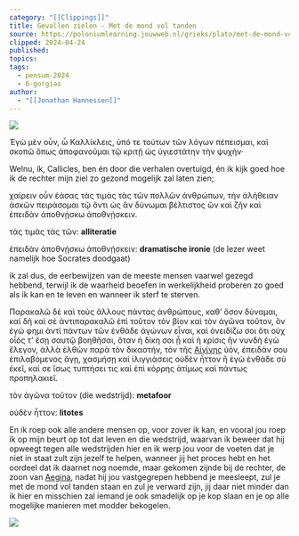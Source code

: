```yaml
---
category: "[[Clippings]]"
title: Gevallen zielen - Met de mond vol tanden
source: https://poloniumlearning.jouwweb.nl/grieks/plato/met-de-mond-vol-tanden
clipped: 2024-04-24
published:
topics:
tags:
  - pensum-2024
  - 6-gorgias
author:
  - "[[Jonathan Hannessen]]"
---
```


 [![](https://primary.jwwb.nl/public/z/z/j/temp-srmwdybokmzhdiosysoa/63e436f1-c61b-42b4-a4ad-00f870e10a93.gif?enable-io=true&enable=upscale&crop=480%2C60%2Cx0%2Cy20%2Csafe&width=313&height=39)](https://poloniumlearning.jouwweb.nl/grieks/plato)

Ἐγὼ μὲν οὖν, ὦ Καλλίκλεις, ὑπό τε τούτων τῶν λόγων πέπεισμαι, καὶ σκοπῶ ὅπως ἀποφανοῦμαι τῷ κριτῇ ὡς ὑγιεστάτην τὴν ψυχήν·

Welnu, ík, Callicles, ben én door die verhalen overtuigd, én ik kijk goed hoe ik de rechter mijn ziel zo gezond mogelijk zal laten zien;

χαίρειν οὖν ἐάσας τὰς τιμὰς τὰς τῶν πολλῶν ἀνθρώπων, τὴν ἀλήθειαν ἀσκῶν πειράσομαι τῷ ὄντι ὡς ἂν δύνωμαι βέλτιστος ὢν καὶ ζῆν καὶ ἐπειδὰν ἀποθνῄσκω ἀποθνῄσκειν.

τὰς τιμὰς τὰς τῶν: **alliteratie**

ἐπειδὰν ἀποθνῄσκω ἀποθνῄσκειν: **dramatische ironie** (de lezer weet namelijk hoe Socrates doodgaat)

ik zal dus, de eerbewijzen van de meeste mensen vaarwel gezegd hebbend, terwijl ik de waarheid beoefen in werkelijkheid proberen zo goed als ik kan en te leven en wanneer ik sterf te sterven.

Παρακαλῶ δὲ καὶ τοὺς ἄλλους πάντας ἀνθρώπους, καθ’ ὅσον δύναμαι, καὶ δὴ καὶ σὲ ἀντιπαρακαλῶ ἐπὶ τοῦτον τὸν βίον καὶ τὸν ἀγῶνα τοῦτον, ὃν ἐγώ φημι ἀντὶ πάντων τῶν ἐνθάδε ἀγώνων εἶναι, καὶ ὀνειδίζω σοι ὅτι οὐχ οἷός τ’ ἔσῃ σαυτῷ βοηθῆσαι, ὅταν ἡ δίκη σοι ᾖ καὶ ἡ κρίσις ἣν νυνδὴ ἐγὼ ἔλεγον, ἀλλὰ ἐλθὼν παρὰ τὸν δικαστήν, τὸν τῆς [Αἰγίνης](https://poloniumlearning.jouwweb.nl/grieks/plato/met-de-mond-vol-tanden/aegina) ὑόν, ἐπειδάν σου ἐπιλαβόμενος ἄγῃ, χασμήσῃ καὶ ἰλιγγιάσεις οὐδὲν ἧττον ἢ ἐγὼ ἐνθάδε σὺ ἐκεῖ, καί σε ἴσως τυπτήσει τις καὶ ἐπὶ κόρρης ἀτίμως καὶ πάντως προπηλακιεῖ.

τὸν ἀγῶνα τοῦτον (die wedstrijd): **metafoor**

οὐδὲν ἧττον: **litotes**

En ik roep ook alle andere mensen op, voor zover ik kan, en vooral jou roep ik op mijn beurt op tot dat leven en die wedstrijd, waarvan ik beweer dat hij opweegt tegen alle wedstrijden hier en ik werp jou voor de voeten dat je niet in staat zult zijn jezelf te helpen, wanneer jij het proces hebt en het oordeel dat ik daarnet nog noemde, maar gekomen zijnde bij de rechter, de zoon van [Aegina](https://poloniumlearning.jouwweb.nl/grieks/plato/met-de-mond-vol-tanden/aegina), nadat hij jou vastgegrepen hebbend je meesleept, zul je met de mond vol tanden staan en zul je verward zijn, jij daar niet minder dan ik hier en misschien zal iemand je ook smadelijk op je kop slaan en je op alle mogelijke manieren met modder bekogelen.

 [![](https://primary.jwwb.nl/public/z/z/j/temp-srmwdybokmzhdiosysoa/7111be1c-1309-40e5-b2f8-30216025ae9f.gif?enable-io=true&enable=upscale&crop=1000%2C184%2Cx0%2Cy23%2Csafe&width=376&height=69)](https://poloniumlearning.jouwweb.nl/grieks/plato)
